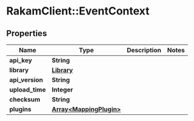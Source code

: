 # RakamClient::EventContext

## Properties
Name | Type | Description | Notes
------------ | ------------- | ------------- | -------------
**api_key** | **String** |  | 
**library** | [**Library**](Library.md) |  | 
**api_version** | **String** |  | 
**upload_time** | **Integer** |  | 
**checksum** | **String** |  | 
**plugins** | [**Array&lt;MappingPlugin&gt;**](MappingPlugin.md) |  | 


